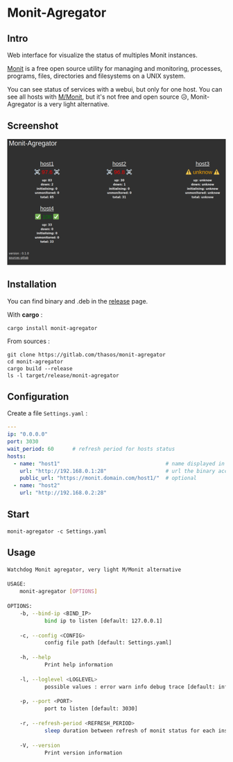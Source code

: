 # Monit-Agregator

## Intro

Web interface for visualize the status of multiples Monit instances.

[Monit](https://mmonit.com/wiki/Monit/HowTo) is a free open source utility for managing and monitoring, processes, programs, files, directories and filesystems on a UNIX system.

You can see status of services with a webui, but only for one host.
You can see all hosts with [M/Monit](https://mmonit.com/wiki/MMonit/Setup), but it's not free and open source 😥, Monit-Agregator is a very light alternative.

## Screenshot

![screenshot](./doc/screenshot.png)

## Installation

You can find binary and .deb in the [release](https://gitlab.com/thasos/monit-agregator/-/releases) page.

With **cargo** :
```
cargo install monit-agregator
```

From sources :
```
git clone https://gitlab.com/thasos/monit-agregator
cd monit-agregator
cargo build --release
ls -l target/release/monit-agregator
```

## Configuration

Create a file `Settings.yaml` :

```yaml
---
ip: "0.0.0.0"
port: 3030
wait_period: 60      # refresh period for hosts status
hosts:
  - name: "host1"                                  # name displayed in webui
    url: "http://192.168.0.1:28"                   # url the binary access
    public_url: "https://monit.domain.com/host1/"  # optional
  - name: "host2"
    url: "http://192.168.0.2:28"
```

## Start

```
monit-agregator -c Settings.yaml
```

## Usage

```bash
Watchdog Monit agregator, very light M/Monit alternative

USAGE:
    monit-agregator [OPTIONS]

OPTIONS:
    -b, --bind-ip <BIND_IP>
            bind ip to listen [default: 127.0.0.1]

    -c, --config <CONFIG>
            config file path [default: Settings.yaml]

    -h, --help
            Print help information

    -l, --loglevel <LOGLEVEL>
            possible values : error warn info debug trace [default: info] [default: info]

    -p, --port <PORT>
            port to listen [default: 3030]

    -r, --refresh-period <REFRESH_PERIOD>
            sleep duration between refresh of monit status for each instance [default: 60]

    -V, --version
            Print version information
```
